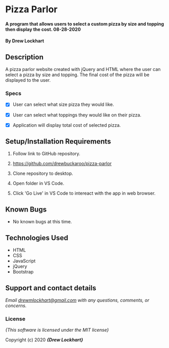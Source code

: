# Pizza Parlor

#### A program that allows users to select a custom pizza by size and topping then display the cost. 08-28-2020

#### By **Drew Lockhart**

## Description

A pizza parlor website created with jQuery and HTML where the user can select a pizza by size and topping. The final cost of the pizza will be displayed to the user.


### Specs
* [x] User can select what size pizza they would like.

* [x] User can select what toppings they would like on 
their pizza.

* [x] Application will display total cost of selected pizza.


## Setup/Installation Requirements

1. Follow link to GitHub repository.


2. https://github.com/drewbuckaroo/pizza-parlor


3. Clone repository to desktop.


4. Open folder in VS Code.


5. Click 'Go Live' in VS Code to intereact with the app in web browser.

## Known Bugs
* No known bugs at this time.

## Technologies Used
* HTML
* CSS
* JavaScript
* jQuery
* Bootstrap

## Support and contact details

_Email drewmlockhart@gmail.com with any questions, comments, or concerns._

### License

*{This software is licensed under the MIT license}*

Copyright (c) 2020 **_{Drew Lockhart}_**